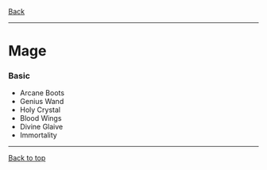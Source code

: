 [Back](../)

----

# Mage
 
### Basic
- Arcane Boots
- Genius Wand
- Holy Crystal
- Blood Wings
- Divine Glaive
- Immortality


----

[Back to top](./#)
